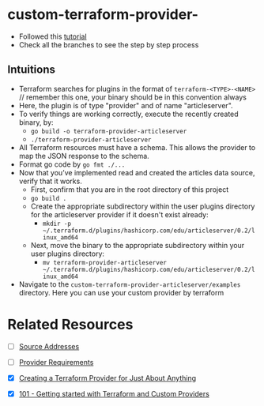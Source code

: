 # custom-terraform-provider-

- Followed this [tutorial](https://learn.hashicorp.com/tutorials/terraform/provider-setup?in=terraform/providers)
- Check all the branches to see the step by step process

## Intuitions

- Terraform searches for plugins in the format of `terraform-<TYPE>-<NAME>`  // remember this one, your binary should be in this convention always
- Here, the plugin is of type "provider" and of name "articleserver".
- To verify things are working correctly, execute the recently created binary, by:
    - `go build -o terraform-provider-articleserver`
    - `./terraform-provider-articleserver`
- All Terraform resources must have a schema. This allows the provider to map the JSON response to the schema.
- Format go code by `go fmt ./...`
- Now that you’ve implemented read and created the articles data source, verify that it works.
    - First, confirm that you are in the root directory of this project
    - `go build .`
    - Create the appropriate subdirectory within the user plugins directory for the articleserver provider if it doesn't exist already:
        - `mkdir -p ~/.terraform.d/plugins/hashicorp.com/edu/articleserver/0.2/linux_amd64`
    - Next, move the binary to the appropriate subdirectory within your user plugins directory:
        - `mv terraform-provider-articleserver ~/.terraform.d/plugins/hashicorp.com/edu/articleserver/0.2/linux_amd64`
- Navigate to the `custom-terraform-provider-articleserver/examples` directory. Here you can use your custom provider by terraform
         

# Related Resources

- [ ] [Source Addresses](https://www.terraform.io/docs/language/providers/requirements.html#source-addresses)
- [ ] [Provider Requirements](https://www.terraform.io/docs/language/providers/requirements.html)
- [x] [Creating a Terraform Provider for Just About Anything](https://www.youtube.com/watch?v=noxwUVet5RE)
- [x] [101 - Getting started with Terraform and Custom Providers](https://www.youtube.com/watch?v=G1pdNwwYXzk)


     